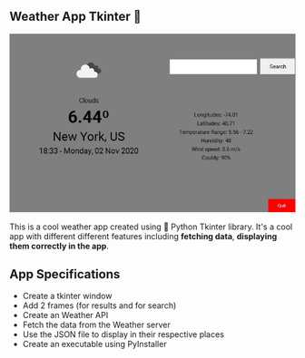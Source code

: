 ## Weather App Tkinter :100:

![Python Weather App](./img/screenshot.JPG)

This is a cool weather app created using :snake: Python Tkinter library. It's a cool app with different different features including __fetching data__, __displaying them correctly in the app__.

## App Specifications

- Create a tkinter window
- Add 2 frames (for results and for search)
- Create an Weather API
- Fetch the data from the Weather server
- Use the JSON file to display in their respective places
- Create an executable using PyInstaller